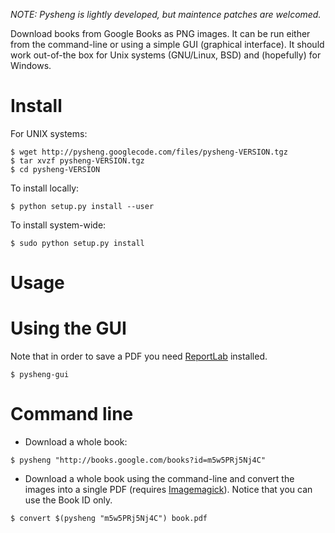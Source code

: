 *NOTE: Pysheng is lightly developed, but maintence patches are welcomed.*

Download books from Google Books as PNG images. It can be run either from the command-line or using a simple GUI (graphical interface). It should work out-of-the box for Unix systems (GNU/Linux, BSD) and (hopefully) for Windows.

Install
=======

For UNIX systems:

```
$ wget http://pysheng.googlecode.com/files/pysheng-VERSION.tgz
$ tar xvzf pysheng-VERSION.tgz
$ cd pysheng-VERSION
```

To install locally:

```
$ python setup.py install --user
```

To install system-wide:

```
$ sudo python setup.py install
```

Usage
=====

Using the GUI
=============

Note that in order to save a PDF you need [ReportLab](http://www.reportlab.com/software/opensource/) installed.

```
$ pysheng-gui
```

Command line
============

 * Download a whole book:

```
$ pysheng "http://books.google.com/books?id=m5w5PRj5Nj4C"
```

 * Download a whole book using the command-line and convert the images into a single PDF (requires [Imagemagick](http://www.imagemagick.org/script/index.php)). Notice that you can use the Book ID only.

```
$ convert $(pysheng "m5w5PRj5Nj4C") book.pdf
```
